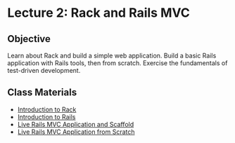 Lecture 2: Rack and Rails MVC
=============================

Objective
---------

Learn about Rack and build a simple web application. Build a basic Rails application with Rails tools, then from scratch. Exercise the fundamentals of test-driven development.

Class Materials
---------------

* [Introduction to Rack](6-rack-basics.md)
* [Introduction to Rails](7-rails-basics.md)
* [Live Rails MVC Application and Scaffold](8-rails-mvc-scaffold.md)
* [Live Rails MVC Application from Scratch](9-rails-mvc-dev.md)

